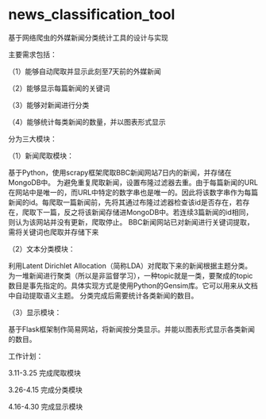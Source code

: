 # news_classification_tool
基于网络爬虫的外媒新闻分类统计工具的设计与实现

主要需求包括：

（1）能够自动爬取并显示此刻至7天前的外媒新闻

（2）能够显示每篇新闻的关键词

（3）能够对新闻进行分类

（4）能够统计每类新闻的数量，并以图表形式显示


分为三大模块：

（1）新闻爬取模块：

基于Python，使用scrapy框架爬取BBC新闻网站7日内的新闻，并存储在MongoDB中。
     为避免重复爬取新闻，设置布隆过滤器去重。由于每篇新闻的URL在网站中是唯一的，而URL中特定的数字串也是唯一的。因此将该数字串作为每篇新闻的id。每爬取一篇新闻前，先将其通过布隆过滤器检查该id是否存在，若存在，爬取下一篇，反之将该新闻存储进MongoDB中。若连续3篇新闻的id相同，则认为该网站并没有更新，爬取停止。
     BBC新闻网站已对新闻进行关键词提取，需将关键词也爬取并存储下来
     
（2）文本分类模块：

利用Latent Dirichlet Allocation（简称LDA）对爬取下来的新闻根据主题分类。为一堆新闻进行聚类（所以是非监督学习），一种topic就是一类，要聚成的topic数目是事先指定的。具体实现方式是使用Python的Gensim库。它可以用来从文档中自动提取语义主题。
分类完成后需要统计各类新闻的数目。

（3）显示模块：

基于Flask框架制作简易网站，将新闻按分类显示。并能以图表形式显示各类新闻的数目。


	
工作计划：

3.11-3.25	完成爬取模块

3.26-4.15	完成分类模块

4.16-4.30	完成显示模块

